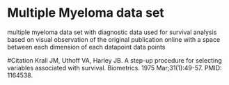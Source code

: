 # Multiple Myeloma data set
multiple myeloma data set with diagnostic data used for survival analysis based on visual observation of the original publication online
with a space between each dimension of each datapoint data points

#Citation
Krall JM, Uthoff VA, Harley JB. A step-up procedure for selecting variables associated with survival. Biometrics. 1975 Mar;31(1):49-57. PMID: 1164538.
